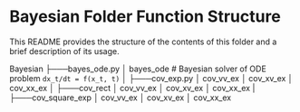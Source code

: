 # Bayesian Folder Function Structure
This README provides the structure of the contents of this folder and a brief description of its usage.

Bayesian
├───bayes_ode.py
│       bayes_ode           # Bayesian solver of ODE problem `dx_t/dt = f(x_t, t)`
│ 
├───cov_exp.py
│       cov_vv_ex
│       cov_xv_ex
│       cov_xx_ex
│
├───cov_rect
│       cov_vv_ex
│       cov_xv_ex
│       cov_xx_ex
|
├───cov_square_exp
│       cov_vv_ex
│       cov_xv_ex
│       cov_xx_ex
